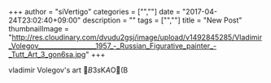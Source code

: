 +++
author = "siVertigo"
categories = ["",""]
date = "2017-04-24T23:02:40+09:00"
description = ""
tags = ["",""]
title = "New Post"
thumbnailImage = "http://res.cloudinary.com/dvudu2gsj/image/upload/v1492845285/Vladimir_Volegov__________________1957_-_Russian_Figurative_painter_-_Tutt_Art_3_gon6sa.jpg"
+++

vladimir Volegov's art
$B$3$s$K$A$O(B
